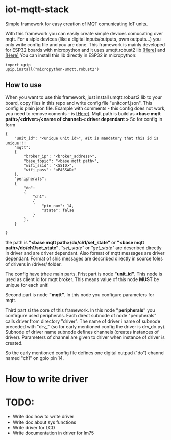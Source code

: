 # iot-mqtt-stack
Simple framework for easy creation of MQT comunicating IoT units.

With this framework you can easily create simple devices comucating over mqtt. For a siple devices (like a digital inputs/outputs, pwm outputs...) you only write config file and you are done.
This framework is mainly developed for ESP32 boards with micropython and it uses umqtt.robust2 lib [\[Here\]](https://github.com/fizista/micropython-umqtt.robust2) and [\[Here\]](https://pypi.org/project/micropython-umqtt.robust2/)
You can install this lib directly in ESP32 in micropython:

    import upip
    upip.install("micropython-umqtt.robust2")

## How to use
When you want to use this framework, just install umqtt.robust2 lib to your board, copy files in this repo and write config file "unitconf.json". This config is plain json file. Example with comments - this config does not work, you need to remove coments - is [\[Here\]](https://github.com/Selmacas/iot-mqtt-stack/blob/master/unitconf_comented_example.json). Mqtt path is build as __\<base mqtt path\>/\<driver\>/\<name of channel\>\< driver dependant \>__
So for config in form


    {
        "unit_id": "<unique unit id>", #It is mandatory that this id is unique!!!
        "mqtt":
        {
            "broker_ip": "<broker_address>",
            "base_topic": "<base mqtt path>",
            "wifi_ssid": "<SSID>",
            "wifi_pass": "<PASSWD>"
        },
        "peripherals":
        {
            "do":
            {
                "ch1":
                {
                    "pin_num": 14,
                    "state": false
                }
            },
        }

    }

the path is __"\<base mqtt path\>/do/ch1/set\_state"__ or  __"\<base mqtt path\>/do/ch1/set\_state"__, _"set_state"_ or _"get_state"_ are described directly in driver and are driver dependant. Also format of mqtt messages are driver dependant. Format of shis messages are described directly in source foles of drivers in /driver/ folder.

The config have trhee main parts. Frist part is node __"unit\_id"__. This node is used as client id for mqtt broker. This means value of this node __MUST__ be unique for each unit!

Second part is node __"mqtt"__. In this node you configure parameters for mqtt.

Third part si the core of this framework. In this node __"peripherals"__ you confirgure used peripherals. Each direct subnode of node "peripherals" calls driver from directory "driver". The name of driver i name of subnode preceded with "drv\_" (so for early mentioned config the driver is drv_do.py).
Subnode of driver name subnode defines channels (creates instances of driver). Parameters of channel are given to driver when instance of driver is created.

So the early mentioned config file defines one digital outpud ("do") channel named "ch1" on gpio pin 14.

# How to write driver

# TODO:
- Write doc how to write driver
- Write doc about sys functions
- Write driver for LCD
- Write documentation in driver for lm75
